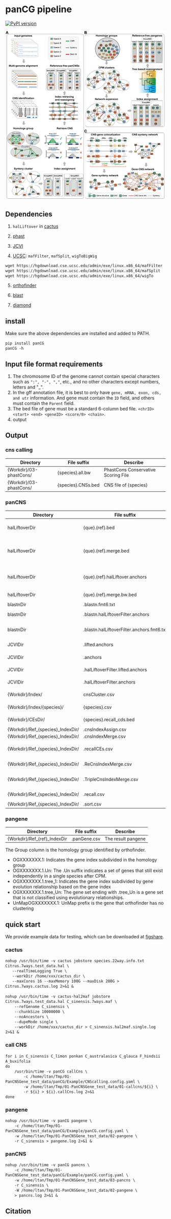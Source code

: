 # panCG pipeline
[![PyPI version](https://badge.fury.io/py/panCG.svg)](https://badge.fury.io/py/panCG)

<img src="/figures/panCG.png">

## Dependencies

1. `halLiftover` in [cactus](https://github.com/ComparativeGenomicsToolkit/cactus/blob/v2.9.3/BIN-INSTALL.md)

2. [phast](https://github.com/CshlSiepelLab/phast)

3. [JCVI](https://github.com/tanghaibao/jcvi)

4. [UCSC](https://hgdownload.cse.ucsc.edu/admin/exe/linux.x86_64/): `mafFilter`, `mafSplit`, `wigToBigWig`
``` shell
wget https://hgdownload.cse.ucsc.edu/admin/exe/linux.x86_64/mafFilter
wget https://hgdownload.cse.ucsc.edu/admin/exe/linux.x86_64/mafSplit
wget https://hgdownload.cse.ucsc.edu/admin/exe/linux.x86_64/wigTo
```

5. [orthofinder](https://github.com/davidemms/OrthoFinder)

6. [blast](https://ftp.ncbi.nlm.nih.gov/blast/executables/blast+/)

7. [diamond](https://github.com/bbuchfink/diamond)

## install
Make sure the above dependencies are installed and added to PATH.
``` shell
pip install panCG
panCG -h
```

## Input file format requirements
1. The chromosome ID of the genome cannot contain special characters such as `":", "-", ","`, etc., and no other characters except numbers, letters and "_".
2. In the gff annotation file, it is best to only have `gene, mRNA, exon, cds, and utr` information. And gene must contain the `ID` field, and others must contain the `Parent` field.
3. The bed file of gene must be a standard 6-column bed file. `<chrID> <start> <end> <geneID> <score/0> <chain>`.
4. output



## Output
### cns calling
| Directory               | File suffix        | Describe                            |
| ----------------------- | ------------------ | ----------------------------------- |
| {Workdir}/03-phastCons/ | {species}.all.bw   | PhastCons Conservative Scoring File |
| {Workdir}/03-phastCons/ | {species}.CNSs.bed | CNS file of {species}               |

### panCNS
| Directory                          | File suffix                                | Describe                                                     |
| ---------------------------------- | ------------------------------------------ | ------------------------------------------------------------ |
| halLiftoverDir                     | {que}.{ref}.bed                            | que’s CNS position on the ref map <ref_map_chrID> <ref_map_start> <ref_map_end> <que_cnsID> |
| halLiftoverDir                     | {que}.{ref}.merge.bed                      | The position of que’s CNS in the ref map (merge if the distance is less than the threshold) <ref_map_chrID> <ref_map_start> <ref_map_end> <que_cnsID> |
| halLiftoverDir                     | {que}.{ref}.halLiftover.anchors            | The correspondence between que's CNS in the hal multiple sequence alignment file and ref's CNS <que_cnsID> <ref_cnsID> |
| halLiftoverDir                     | {que}.{ref}.merge.bw.bed                   | `{que}.{ref}.merge.bed` add averageBwScore and effecve_len   |
| blastnDir                          | .blastn.fmt6.txt                           | Original blastn alignment file                               |
| blastnDir                          | .blastn.halLiftoverFilter.anchors          | blastn anchors after halLiftover filtering                   |
| blastnDir                          | .blastn.halLiftoverFilter.anchors.fmt6.txt | fmt6 format of `.blastn.halLiftoverFilter.anchors` file      |
| JCVIDir                            | .lifted.anchors                            | Recruits additional anchors file output by JCVI              |
| JCVIDir                            | .anchors                                   | High quality anchors file output by JCVI                     |
| JCVIDir                            | .halLiftoverFilter.lifted.anchors          | JCVI recruits additional anchors after halLiftover filtering |
| JCVIDir                            | .halLiftoverFilter.anchors                 | JCVI high quality anchors after halLiftover filtering        |
| {Workdir}/Index/                   | cnsCluster.csv                             | Clustering information of CNS of all species                 |
| {Workdir}/Index/{species}/         | {species}.csv                              | Clustering information of all {species} CNS before           |
| {Workdir}/CEsDir/                  | {species}.recall_cds.bed                   | recall_cds coordinates for each species                      |
| {Workdir}/Ref\_{species}_IndexDir/ | .cnsIndexAssign.csv                        | Results of cnsIndexAssign                                    |
| {Workdir}/Ref\_{species}_IndexDir/ | .cnsIndexMerge.csv                         | Results of cnsIndexMerge                                     |
| {Workdir}/Ref\_{species}_IndexDir/ | .recallCEs.csv                             | The results of recallCEs, which records the results of CE obtained by recall |
| {Workdir}/Ref\_{species}_IndexDir/ | .ReCnsIndexMerge.csv                       | The result after merging `.recallCEs.csv`                    |
| {Workdir}/Ref\_{species}_IndexDir/ | .TripleCnsIndexMerge.csv                   | Classify the CE in `.ReCnsIndexMerge.csv` (cns, cds) and then merge the results |
| {Workdir}/Ref\_{species}_IndexDir/ | .recall.csv                                | The result of merging `.TripleCnsIndexMerge.csv` with cell   |
| {Workdir}/Ref\_{species}_IndexDir/ | .sort.csv                                  | The result of sort `.recall.csv`                             |

### pangene
| Directory                     | File suffix  | Describe           |
| ----------------------------- | ------------ | ------------------ |
| {Workdir}/Ref\_{ref}_IndexDir | .panGene.csv | The result pangene |

The Group column is the homology group identified by orthofinder. 
- OGXXXXXXX.1: Indicates the gene index subdivided in the homology group
- OGXXXXXXX.1.Un: The .Un suffix indicates a set of genes that still exist independently in a single species after CPM.
- OGXXXXXXX.1.tree_1: Indicates the gene index subdivided by gene evolution relationship based on the gene index
- OGXXXXXXX.1.tree_Un: The gene set ending with .tree_Un is a gene set that is not classified using evolutionary relationships.
- UnMapOGXXXXXXX.1: UnMap prefix is the gene that orthofinder has no clustering

## quick start
We provide example data for testing, which can be downloaded at [figshare](https://figshare.com/).

### cactus
``` shell
nohup /usr/bin/time -v cactus jobstore species.22way.info.txt Citrus.7ways.test_data.hal \
   --realTimeLogging True \
   --workDir /home/xxx/cactus_dir \
   --maxCores 16 --maxMemory 100G --maxDisk 200G > Citrus.7ways.cactus.log 2>&1 &
   
nohup /usr/bin/time -v cactus-hal2maf jobstore Citrus.7ways.test_data.hal C_sinensis.7ways.maf \
    --refGenome C_sinensis \
    --chunkSize 10000000 \
    --noAncestors \
    --dupeMode single \
    --workDir /home/xxx/cactus_dir > C_sinensis.hal2maf.single.log 2>&1 &
```

### call CNS
```shell
for i in C_sinensis C_limon ponkan C_australasica C_glauca F_hindsii A_buxifolia
do
    /usr/bin/time -v panCG callCns \
        -c /home/ltan/Tmp/01-PanCNSGene_test_data/panCG/Example/CNScalling.config.yaml \
        -w /home/ltan/Tmp/01-PanCNSGene_test_data/01-callcns/${i} \
        -r ${i} > ${i}.callCns.log 2>&1
done
```

### pangene
```shell
nohup /usr/bin/time -v panCG pangene \
    -c /home/ltan/Tmp/01-PanCNSGene_test_data/panCG/Example/panCG.config.yaml \
    -w /home/ltan/Tmp/01-PanCNSGene_test_data/02-pangene \
    -r C_sinensis > pangene.log 2>&1 &
```

### panCNS
```shell
nohup /usr/bin/time -v panCG pancns \
    -c /home/ltan/Tmp/01-PanCNSGene_test_data/panCG/Example/panCG.config.yaml \
    -w /home/ltan/Tmp/01-PanCNSGene_test_data/03-pancns \
    -r C_sinensis \
    -W /home/ltan/Tmp/01-PanCNSGene_test_data/02-pangene \
    > pancns.log 2>&1 &
```

## Citation



